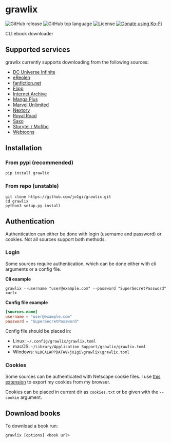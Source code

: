 # grawlix
![GitHub release](https://img.shields.io/github/v/release/jo1gi/grawlix)
![GitHub top language](https://img.shields.io/github/languages/top/jo1gi/grawlix)
![License](https://img.shields.io/github/license/jo1gi/grawlix)
[![Donate using Ko-Fi](https://img.shields.io/badge/donate-kofi-00b9fe?logo=ko-fi&logoColor=00b9fe)](https://ko-fi.com/jo1gi)

CLI ebook downloader

## Supported services
grawlix currently supports downloading from the following sources:
- [DC Universe Infinite](https://www.dcuniverseinfinite.com)
- [eReolen](https://ereolen.dk)
- [fanfiction.net](https://www.fanfiction.net)
- [Flipp](https://flipp.dk)
- [Internet Archive](https://archive.org)
- [Manga Plus](https://mangaplus.shueisha.co.jp)
- [Marvel Unlimited](https://marvel.com)
- [Nextory](https://nextory.com)
- [Royal Road](https://www.royalroad.com)
- [Saxo](https://saxo.com)
- [Storytel / Mofibo](http://storytel.com)
- [Webtoons](https://webtoons.com)

## Installation

### From pypi (recommended)
```shell
pip install grawlix
```

### From repo (unstable)
```shell
git clone https://github.com/jo1gi/grawlix.git
cd grawlix
python3 setup.py install
```

## Authentication
Authentication can either be done with login (username and password) or cookies.
Not all sources support both methods.

### Login
Some sources require authentication, which can be done either with cli arguments
or a config file.

**Cli example**
```shell
grawlix --username "user@example.com" --password "SuperSecretPassword" <url>
```

**Config file example**
```toml
[sources.name]
username = "user@example.com"
password = "SuperSecretPassword"
```
Config file should be placed in:
- Linux: `~/.config/grawlix/grawlix.toml`
- macOS: `~/Library/Application Support/grawlix/grawlix.toml`
- Windows: `%LOCALAPPDATA%\jo1gi\grawlix\grawlix.toml`

### Cookies
Some sources can be authenticated with Netscape cookie files. I use
[this extension](https://github,com/rotemdan/ExportCookies) to export my
cookies from my browser.

Cookies can be placed in current dir as `cookies.txt` or be given with the
`--cookie` argument.

## Download books
To download a book run:
```shell
grawlix [options] <book url>
```
